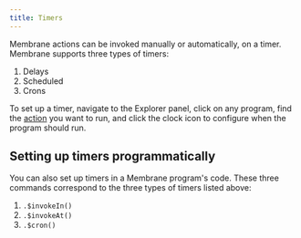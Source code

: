 ```yaml
---
title: Timers
---
```


Membrane actions can be invoked manually or automatically, on a timer. Membrane supports three types of timers:

1. Delays
2. Scheduled
3. Crons

To set up a timer, navigate to the Explorer panel, click on any program, find the [action](/concepts/the-graph#actions) you want to run, and click the clock icon to configure when the program should run.

<!-- TODO: add video of creating a timer from the explorer -->

## Setting up timers programmatically

You can also set up timers in a Membrane program's code. These three commands correspond to the three types of timers listed above:

1. `.$invokeIn()`
2. `.$invokeAt()`
3. `.$cron()`
